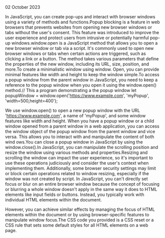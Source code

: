02 October 2023

In JavaScript, you can create pop-ups and interact with browser windows using a variety of methods and functions.Popup blocking is a feature in web browsers that prevents websites from opening new browser windows or tabs without the user's consent. This feature was introduced to improve the user experience and protect users from intrusive or potentially harmful pop-up windows.window.open is a JavaScript method that allows you to open a new browser window or tab via a script. It's commonly used to open new browser windows or tabs when certain actions are triggered, such as clicking a link or a button. The method takes various parameters that define the properties of the new window, including its URL, size, position, and more.To create a minimalistic window using window. Open, you can provide minimal features like width and height to keep the window simple.To access a popup window from the parent window in JavaScript, you need to keep a reference to the popup window when you open it using the window.open() method.// This a program demonstrating a the popup window 
let popupWindow = window.open('https://www.example.com', 'myPopup', 'width=500,height=400');

We use window.open() to open a new popup window with the URL 'https://www.example.com', a name of 'myPopup', and some window features like width and height.
When you have a popup window or a child window opened from a parent window in a web application, you can access the window object of the popup window from the parent window and vice versa. This allows you to interact with and manipulate the content of both wind ows.You can close a popup window in JavaScript by using the window.close().In JavaScript, you can manipulate the scrolling position and resize the window using various methods and properties.Resizing and scrolling the window can impact the user experience, so it's important to use these operations judiciously and consider the user's context when implementing them. Additionally, some browser security settings may limit or block certain operations related to window resizing, especially if the window was not created by script. In JavaScript, you can't directly set focus or blur on an entire browser window because the concept of focusing or blurring a whole window doesn't apply in the same way it does to HTML elements like input fields or buttons. Instead, you typically work with individual HTML elements within the document.

However, you can achieve similar effects by managing the focus of HTML elements within the document or by using browser-specific features to manipulate window focus.The CSS code you provided is a CSS reset or a CSS rule that sets some default styles for all HTML elements on a web page.
